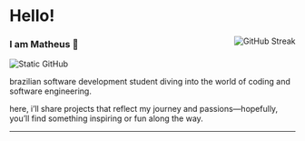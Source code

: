 <h1>Hello!</h1>


<img align='right' src="https://github-readme-streak-stats.herokuapp.com?user=matheusadriel2&theme=tokyonight" alt="GitHub Streak" />

### I am Matheus 👻



<img src="https://img.shields.io/static/v1?label=Overview&message=Matheus&color=53436e&style=for-the-badge&logo=GitHub" alt="Static GitHub">

<p>brazilian software development student diving into the world of coding and software engineering.<br/></p> here, i’ll share projects that reflect my journey and passions—hopefully, you’ll find something inspiring or fun along the way.</p> 

---


